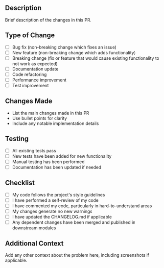 ## Description

Brief description of the changes in this PR.

## Type of Change

- [ ] Bug fix (non-breaking change which fixes an issue)
- [ ] New feature (non-breaking change which adds functionality)
- [ ] Breaking change (fix or feature that would cause existing functionality to not work as expected)
- [ ] Documentation update
- [ ] Code refactoring
- [ ] Performance improvement
- [ ] Test improvement

## Changes Made

- List the main changes made in this PR
- Use bullet points for clarity
- Include any notable implementation details

## Testing

- [ ] All existing tests pass
- [ ] New tests have been added for new functionality
- [ ] Manual testing has been performed
- [ ] Documentation has been updated if needed

## Checklist

- [ ] My code follows the project's style guidelines
- [ ] I have performed a self-review of my code
- [ ] I have commented my code, particularly in hard-to-understand areas
- [ ] My changes generate no new warnings
- [ ] I have updated the CHANGELOG.md if applicable
- [ ] Any dependent changes have been merged and published in downstream modules

## Additional Context

Add any other context about the problem here, including screenshots if applicable.
